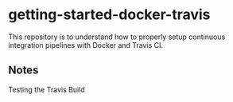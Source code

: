 # getting-started-docker-travis

This repository is to understand how to properly setup continuous integration pipelines with Docker and Travis CI.

## Notes

Testing the Travis Build
